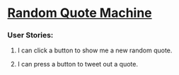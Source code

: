 # [Random Quote Machine](https://bevets87.github.io/Random-Quote-Machine/)

### User Stories:

1. I can click a button to show me a new random quote.

2. I can press a button to tweet out a quote.
